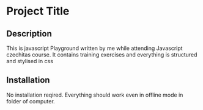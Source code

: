 # Project Title

## Description
This is javascript Playground written by me while attending Javascript czechitas course. It contains training exercises and everything is structured and stylised in css 

## Installation
No installation reqired. Everything should work even in offline mode in folder of computer. 
